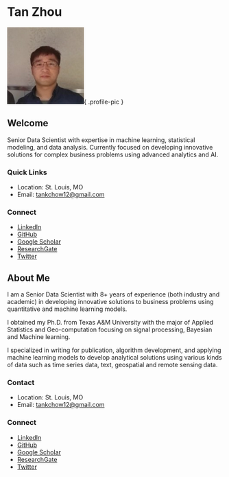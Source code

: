 # Tan Zhou

![Profile Picture](/img/tan_zhou.jpg){ .profile-pic }

## Welcome

Senior Data Scientist with expertise in machine learning, statistical modeling, and data analysis. Currently focused on developing innovative solutions for complex business problems using advanced analytics and AI.

### Quick Links
- Location: St. Louis, MO
- Email: tankchow12@gmail.com

### Connect
- [LinkedIn](https://www.linkedin.com/in/tan-zhou-56774471/)
- [GitHub](https://github.com/tankwin08)
- [Google Scholar](https://scholar.google.com/citations?user=wiadguYAAAAJ&hl=en)
- [ResearchGate](https://www.researchgate.net/profile/Tan_Zhou)
- [Twitter](https://twitter.com/TanZhou17)

## About Me

I am a Senior Data Scientist with 8+ years of experience (both industry and academic) in developing innovative solutions to business problems using quantitative and machine learning models.

I obtained my Ph.D. from Texas A&M University with the major of Applied Statistics and Geo-computation focusing on signal processing, Bayesian and Machine learning.

I specialized in writing for publication, algorithm development, and applying machine learning models to develop analytical solutions using various kinds of data such as time series data, text, geospatial and remote sensing data.

### Contact
- Location: St. Louis, MO
- Email: tankchow12@gmail.com

### Connect
- [LinkedIn](https://www.linkedin.com/in/tan-zhou-56774471/)
- [GitHub](https://github.com/tankwin08)
- [Google Scholar](https://scholar.google.com/citations?user=wiadguYAAAAJ&hl=en)
- [ResearchGate](https://www.researchgate.net/profile/Tan_Zhou)
- [Twitter](https://twitter.com/TanZhou17)
